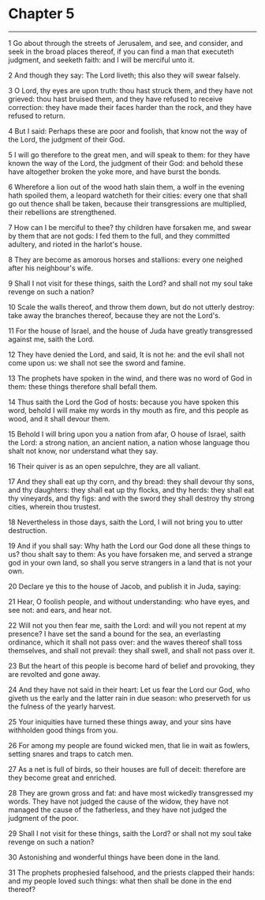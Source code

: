 # Chapter 5

***

1 Go about through the streets of Jerusalem, and see, and consider, and seek in the broad places thereof, if you can find a man that executeth judgment, and seeketh faith: and I will be merciful unto it.

2 And though they say: The Lord liveth; this also they will swear falsely.

3 O Lord, thy eyes are upon truth: thou hast struck them, and they have not grieved: thou hast bruised them, and they have refused to receive correction: they have made their faces harder than the rock, and they have refused to return.

4 But I said: Perhaps these are poor and foolish, that know not the way of the Lord, the judgment of their God.

5 I will go therefore to the great men, and will speak to them: for they have known the way of the Lord, the judgment of their God: and behold these have altogether broken the yoke more, and have burst the bonds.

6 Wherefore a lion out of the wood hath slain them, a wolf in the evening hath spoiled them, a leopard watcheth for their cities: every one that shall go out thence shall be taken, because their transgressions are multiplied, their rebellions are strengthened.

7 How can I be merciful to thee? thy children have forsaken me, and swear by them that are not gods: I fed them to the full, and they committed adultery, and rioted in the harlot's house.

8 They are become as amorous horses and stallions: every one neighed after his neighbour's wife.

9 Shall I not visit for these things, saith the Lord? and shall not my soul take revenge on such a nation?

10 Scale the walls thereof, and throw them down, but do not utterly destroy: take away the branches thereof, because they are not the Lord's.

11 For the house of Israel, and the house of Juda have greatly transgressed against me, saith the Lord.

12 They have denied the Lord, and said, It is not he: and the evil shall not come upon us: we shall not see the sword and famine.

13 The prophets have spoken in the wind, and there was no word of God in them: these things therefore shall befall them.

14 Thus saith the Lord the God of hosts: because you have spoken this word, behold I will make my words in thy mouth as fire, and this people as wood, and it shall devour them.

15 Behold I will bring upon you a nation from afar, O house of Israel, saith the Lord: a strong nation, an ancient nation, a nation whose language thou shalt not know, nor understand what they say.

16 Their quiver is as an open sepulchre, they are all valiant.

17 And they shall eat up thy corn, and thy bread: they shall devour thy sons, and thy daughters: they shall eat up thy flocks, and thy herds: they shall eat thy vineyards, and thy figs: and with the sword they shall destroy thy strong cities, wherein thou trustest.

18 Nevertheless in those days, saith the Lord, I will not bring you to utter destruction.

19 And if you shall say: Why hath the Lord our God done all these things to us? thou shalt say to them: As you have forsaken me, and served a strange god in your own land, so shall you serve strangers in a land that is not your own.

20 Declare ye this to the house of Jacob, and publish it in Juda, saying:

21 Hear, O foolish people, and without understanding: who have eyes, and see not: and ears, and hear not.

22 Will not you then fear me, saith the Lord: and will you not repent at my presence? I have set the sand a bound for the sea, an everlasting ordinance, which it shall not pass over: and the waves thereof shall toss themselves, and shall not prevail: they shall swell, and shall not pass over it.

23 But the heart of this people is become hard of belief and provoking, they are revolted and gone away.

24 And they have not said in their heart: Let us fear the Lord our God, who giveth us the early and the latter rain in due season: who preserveth for us the fulness of the yearly harvest.

25 Your iniquities have turned these things away, and your sins have withholden good things from you.

26 For among my people are found wicked men, that lie in wait as fowlers, setting snares and traps to catch men.

27 As a net is full of birds, so their houses are full of deceit: therefore are they become great and enriched.

28 They are grown gross and fat: and have most wickedly transgressed my words. They have not judged the cause of the widow, they have not managed the cause of the fatherless, and they have not judged the judgment of the poor.

29 Shall I not visit for these things, saith the Lord? or shall not my soul take revenge on such a nation?

30 Astonishing and wonderful things have been done in the land.

31 The prophets prophesied falsehood, and the priests clapped their hands: and my people loved such things: what then shall be done in the end thereof?

